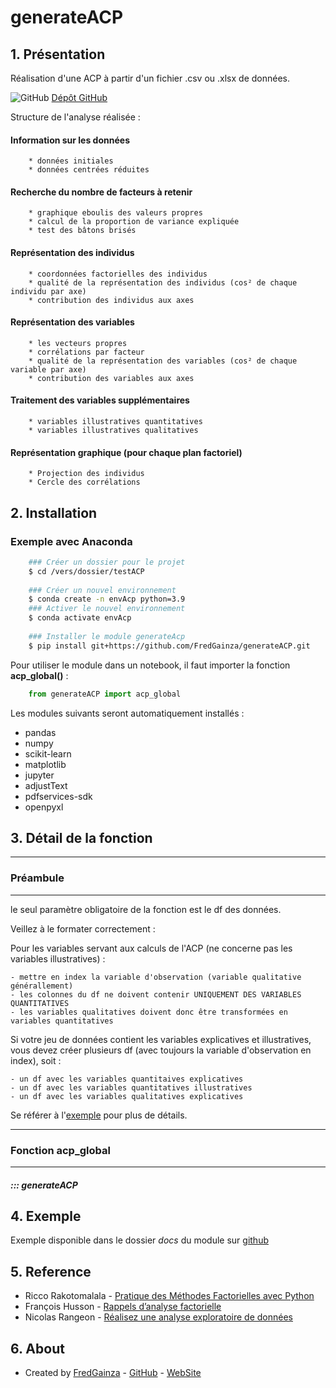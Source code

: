 # generateACP

## 1. Présentation

Réalisation d'une ACP à partir d'un fichier .csv ou .xlsx de données.

![GitHub](https://kopadata.fr/imgs/logo-github_ok.png)   [Dépôt GitHub](https://github.com/FredGainza/generateACP)

Structure de l'analyse réalisée :

#### Information sur les données
        * données initiales
        * données centrées réduites
#### Recherche du nombre de facteurs à retenir
        * graphique eboulis des valeurs propres
        * calcul de la proportion de variance expliquée
        * test des bâtons brisés
#### Représentation des individus
        * coordonnées factorielles des individus
        * qualité de la représentation des individus (cos² de chaque individu par axe)
        * contribution des individus aux axes
#### Représentation des variables
        * les vecteurs propres
        * corrélations par facteur
        * qualité de la représentation des variables (cos² de chaque variable par axe)
        * contribution des variables aux axes
#### Traitement des variables supplémentaires
        * variables illustratives quantitatives
        * variables illustratives qualitatives
#### Représentation graphique (pour chaque plan factoriel)
        * Projection des individus
        * Cercle des corrélations


## 2. Installation

### Exemple avec Anaconda

```bash
    ### Créer un dossier pour le projet
	$ cd /vers/dossier/testACP
	
	### Créer un nouvel environnement
	$ conda create -n envAcp python=3.9
	### Activer le nouvel environnement
	$ conda activate envAcp
	
	### Installer le module generateAcp
	$ pip install git+https://github.com/FredGainza/generateACP.git
```

Pour utiliser le module dans un notebook, il faut importer la fonction **acp_global()** :

```python
    from generateACP import acp_global
```

Les modules suivants seront automatiquement installés :

 - pandas
 - numpy
 - scikit-learn
 - matplotlib
 - jupyter
 - adjustText
 - pdfservices-sdk
 - openpyxl

## 3. Détail de la fonction

*** 

### Préambule

***

le seul paramètre obligatoire de la fonction est le df des données.

Veillez à le formater correctement :

Pour les variables servant aux calculs de l'ACP (ne concerne pas les variables illustratives) :

    - mettre en index la variable d'observation (variable qualitative générallement)
    - les colonnes du df ne doivent contenir UNIQUEMENT DES VARIABLES QUANTITATIVES
    - les variables qualitatives doivent donc être transformées en variables quantitatives

Si votre jeu de données contient les variables explicatives et illustratives, vous devez créer plusieurs df (avec toujours la variable d'observation en index), soit :

    - un df avec les variables quantitaives explicatives
    - un df avec les variables quantitatives illustratives
    - un df avec les variables qualitatives explicatives

Se référer à l'[exemple](https://github.com/FredGainza/generateACP/docs/analyse_exemple.html) pour plus de détails.
<br>

*** 

### Fonction acp_global

***

##### ::: generateACP

## 4. Exemple

Exemple disponible dans le dossier *docs* du module sur [github](https://github.com/FredGainza/generateACP/docs/analyse_exemple.html)

## 5. Reference

* Ricco Rakotomalala - [Pratique des Méthodes Factorielles avec Python](https://tutoriels-data-mining.blogspot.com/2020/07/pratique-des-methodes-factorielles-avec.html)
* François Husson - [Rappels d’analyse factorielle](https://husson.github.io/img/cours_AnaDo_M2_intro.pdf)
* Nicolas Rangeon - [Réalisez une analyse exploratoire de données](https://openclassrooms.com/fr/courses/4525281-realisez-une-analyse-exploratoire-de-donnees)

## 6. About

* Created by [FredGainza](mailto:kopatiktak@gmail.com) - [GitHub](https://github.com/FredGainza) - [WebSite](https://fgainza.fr)
